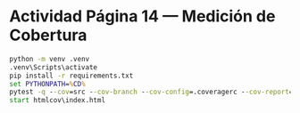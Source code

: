 # Actividad Página 14 — Medición de Cobertura
```bat
python -m venv .venv
.venv\Scripts\activate
pip install -r requirements.txt
set PYTHONPATH=%CD%
pytest -q --cov=src --cov-branch --cov-config=.coveragerc --cov-report=term-missing --cov-report=html
start htmlcov\index.html
```
